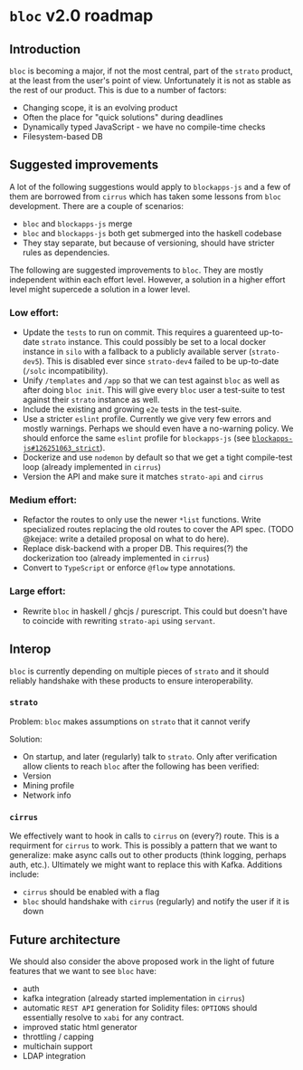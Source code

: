 # `bloc` v2.0 roadmap

## Introduction

`bloc` is becoming a major, if not the most central, part of the `strato` product, at the least from the user's point of view. Unfortunately it is not as stable as the rest of our product. This is due to a number of factors:

+ Changing scope, it is an evolving product
+ Often the place for "quick solutions" during deadlines
+ Dynamically typed JavaScript - we have no compile-time checks
+ Filesystem-based DB

## Suggested improvements

A lot of the following suggestions would apply to `blockapps-js` and a few of them are borrowed from `cirrus` which has taken some lessons from `bloc` development. There are a couple of scenarios:
+ `bloc` and `blockapps-js` merge
+ `bloc` and `blockapps-js` both get submerged into the haskell codebase
+ They stay separate, but because of versioning, should have stricter rules as dependencies.

The following are suggested improvements to `bloc`. They are mostly independent within each effort level. However, a solution in a higher effort level might supercede a solution in a lower level.  

### Low effort:

+ Update the `tests` to run on commit. This requires a guarenteed up-to-date `strato` instance. This could possibly be set to a local docker instance in `silo` with a fallback to a publicly available server (`strato-dev5`). This is disabled ever since `strato-dev4` failed to be up-to-date (`/solc` incompatibility).
+ Unify `/templates` and `/app` so that we can test against `bloc` as well as after doing `bloc init`. This will give every `bloc` user a test-suite to test against their `strato` instance as well.
+ Include the existing and growing `e2e` tests in the test-suite.
+ Use a stricter `eslint` profile. Currently we give very few errors and mostly warnings. Perhaps we should even have a no-warning policy. We should enforce the same `eslint` profile for `blockapps-js` (see [`blockapps-js#126251063_strict`](https://github.com/blockapps/blockapps-js/tree/126251063_strict)).
+ Dockerize and use `nodemon` by default so that we get a tight compile-test loop (already implemented in `cirrus`)
+ Version the API and make sure it matches `strato-api` and `cirrus`

### Medium effort:

+ Refactor the routes to only use the newer `*list` functions. Write specialized routes replacing the old routes to cover the API spec. (TODO @kejace: write a detailed proposal on what to do here).
+ Replace disk-backend with a proper DB. This requires(?) the dockerization too (already implemented in `cirrus`)
+ Convert to `TypeScript` or enforce `@flow` type annotations. 

### Large effort:

+ Rewrite `bloc` in haskell / ghcjs / purescript. This could but doesn't have to coincide with rewriting `strato-api` using `servant`.

## Interop 

`bloc` is currently depending on multiple pieces of `strato` and it should reliably handshake with these products to ensure interoperability.

### `strato`

Problem: `bloc` makes assumptions on `strato` that it cannot verify

Solution:
+ On startup, and later (regularly) talk to `strato`. Only after verification allow clients to reach `bloc`  after the following has been verified:
 + Version
 + Mining profile
 + Network info

### `cirrus`

We effectively want to hook in calls to `cirrus` on (every?) route. This is a requirment for `cirrus` to work. This is possibly a pattern that we want to generalize: make async calls out to other products (think logging, perhaps auth, etc.). Ultimately we might want to replace this with Kafka. Additions include:

+ `cirrus` should be enabled with a flag
+ `bloc` should handshake with `cirrus` (regularly) and notify the user if it is down

## Future architecture

We should also consider the above proposed work in the light of future features that we want to see `bloc` have:

+ auth
+ kafka integration (already started implementation in `cirrus`)
+ automatic `REST API` generation for Solidity files: `OPTIONS` should essentially resolve to `xabi` for any contract.
+ improved static html generator
+ throttling / capping
+ multichain support
+ LDAP integration